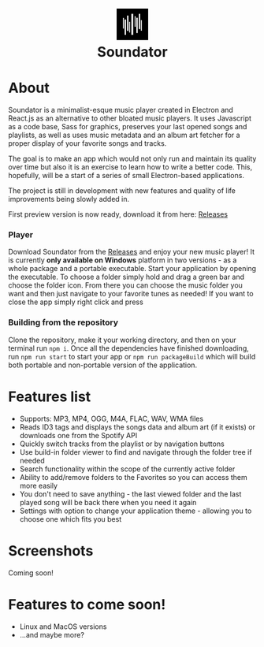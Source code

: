 <h1 align="center">
    <br>
    <img width = "64px" src = "https://raw.githubusercontent.com/JakTab/Soundator/main/assets/icon.png"><br>
    Soundator
</h1>
 
# About
Soundator is a minimalist-esque music player created in Electron and React.js as an alternative to other bloated music players. It uses Javascript as a code base, Sass for graphics, preserves your last opened songs and playlists, as well as uses music metadata and an album art fetcher for a proper display of your favorite songs and tracks.

The goal is to make an app which would not only run and maintain its quality over time but also it is an exercise to learn how to write a better code. This, hopefully, will be a start of a series of small Electron-based applications.

The project is still in development with new features and quality of life improvements being slowly added in.

First preview version is now ready, download it from here: [Releases](https://github.com/JakTab/Soundator/releases)

### Player
Download Soundator from the [Releases](https://github.com/JakTab/Soundator/releases) and enjoy your new music player! It is currently <b>only available on Windows</b> platform in two versions - as a whole package and a portable executable. Start your application by opening the executable. To choose a folder simply hold and drag a green bar and choose the folder icon. From there you can choose the music folder you want and then just navigate to your favorite tunes as needed! If you want to close the app simply right click and press 

### Building from the repository
Clone the repository, make it your working directory, and then on your terminal run ```npm i```. 
Once all the dependencies have finished downloading, run ```npm run start``` to start your app or ```npm run packageBuild``` which will build both portable and non-portable version of the application.

# Features list
<ul>
    <li>Supports: MP3, MP4, OGG, M4A, FLAC, WAV, WMA files</li>
    <li>Reads ID3 tags and displays the songs data and album art (if it exists) or downloads one from the Spotify API</li>
    <li>Quickly switch tracks from the playlist or by navigation buttons</li>
    <li>Use build-in folder viewer to find and navigate through the folder tree if needed</li>
    <li>Search functionality within the scope of the currently active folder</li>
    <li>Ability to add/remove folders to the Favorites so you can access them more easily</li>
    <li>You don't need to save anything - the last viewed folder and the last played song will be back there when you need it again</li>
    <li>Settings with option to change your application theme - allowing you to choose one which fits you best</li>
</ul>

# Screenshots
Coming soon!

# Features to come soon!
<ul>
    <li>Linux and MacOS versions</li>
    <li>...and maybe more?</li>
</ul>
